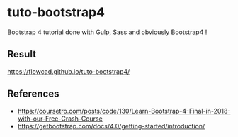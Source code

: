 # tuto-bootstrap4
Bootstrap 4 tutorial done with Gulp, Sass and obviously Bootstrap4 !

## Result
https://flowcad.github.io/tuto-bootstrap4/

## References
* https://coursetro.com/posts/code/130/Learn-Bootstrap-4-Final-in-2018-with-our-Free-Crash-Course
* https://getbootstrap.com/docs/4.0/getting-started/introduction/
